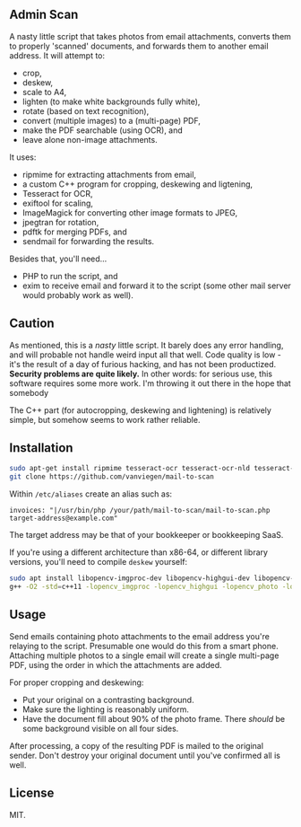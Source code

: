 ## Admin Scan

A nasty little script that takes photos from email attachments, converts them to properly 'scanned' documents, and forwards them to another email address. It will attempt to:
- crop,
- deskew,
- scale to A4,
- lighten (to make white backgrounds fully white),
- rotate (based on text recognition),
- convert (multiple images) to a (multi-page) PDF,
- make the PDF searchable (using OCR), and
- leave alone non-image attachments.

It uses:
- ripmime for extracting attachments from email,
- a custom C++ program for cropping, deskewing and ligtening,
- Tesseract for OCR,
- exiftool for scaling,
- ImageMagick for converting other image formats to JPEG,
- jpegtran for rotation,
- pdftk for merging PDFs, and
- sendmail for forwarding the results.

Besides that, you'll need...
- PHP to run the script, and
- exim to receive email and forward it to the script (some other mail server would probably work as well).


## Caution

As mentioned, this is a *nasty* little script. It barely does any error handling, and will probable not handle weird input all that well. Code quality is low - it's the result of a day of furious hacking, and has not been productized. **Security problems are quite likely.**  In other words: for serious use, this software requires some more work. I'm throwing it out there in the hope that somebody 

The C++ part (for autocropping, deskewing and lightening) is relatively simple, but somehow seems to work rather reliable.


## Installation

```sh
sudo apt-get install ripmime tesseract-ocr tesseract-ocr-nld tesseract-ocr-eng exiftool pdftk libopencv-imgproc2.4v5 libopencv-core2.4v5 libopencv-highgui2.4-deb0
git clone https://github.com/vanviegen/mail-to-scan
```

Within `/etc/aliases` create an alias such as:

```
invoices: "|/usr/bin/php /your/path/mail-to-scan/mail-to-scan.php target-address@example.com"
```

The target address may be that of your bookkeeper or bookkeeping SaaS.

If you're using a different architecture than x86-64, or different library versions, you'll need to compile `deskew` yourself:

```sh
sudo apt install libopencv-imgproc-dev libopencv-highgui-dev libopencv-photo-dev libopencv-core-dev
g++ -O2 -std=c++11 -lopencv_imgproc -lopencv_highgui -lopencv_photo -lopencv_core -lopencv_imgcodecs -o deskew deskew.cpp
```


## Usage

Send emails containing photo attachments to the email address you're relaying to the script. Presumable one would do this from a smart phone. Attaching multiple photos to a single email will create a single multi-page PDF, using the order in which the attachments are added.

For proper cropping and deskewing:
- Put your original on a contrasting background.
- Make sure the lighting is reasonably uniform.
- Have the document fill about 90% of the photo frame. There *should* be some background visible on all four sides.

After processing, a copy of the resulting PDF is mailed to the original sender. Don't destroy your original document until you've confirmed all is well.


## License

MIT.

